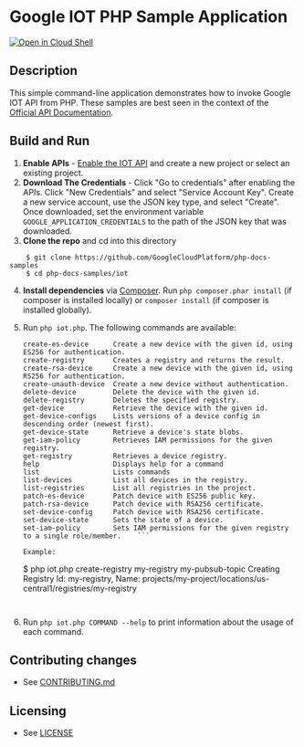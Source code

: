 # Google IOT PHP Sample Application

[![Open in Cloud Shell][shell_img]][shell_link]

[shell_img]: http://gstatic.com/cloudssh/images/open-btn.png
[shell_link]: https://console.cloud.google.com/cloudshell/open?git_repo=https://github.com/googlecloudplatform/php-docs-samples&page=editor&working_dir=iot

## Description

This simple command-line application demonstrates how to invoke Google
IOT API from PHP. These samples are best seen in the context of the
[Official API Documentation](https://cloud.google.com/iot/docs).

## Build and Run
1.  **Enable APIs** - [Enable the IOT API](
    https://console.cloud.google.com/flows/enableapi?apiid=iot.googleapis.com)
    and create a new project or select an existing project.
2.  **Download The Credentials** - Click "Go to credentials" after enabling the APIs. Click
    "New Credentials"
    and select "Service Account Key". Create a new service account, use the JSON key type, and
    select "Create". Once downloaded, set the environment variable `GOOGLE_APPLICATION_CREDENTIALS`
    to the path of the JSON key that was downloaded.
3.  **Clone the repo** and cd into this directory
```
    $ git clone https://github.com/GoogleCloudPlatform/php-docs-samples
    $ cd php-docs-samples/iot
```
4.  **Install dependencies** via [Composer](http://getcomposer.org/doc/00-intro.md).
    Run `php composer.phar install` (if composer is installed locally) or `composer install`
    (if composer is installed globally).
5.  Run `php iot.php`. The following commands are available:

    ```
    create-es-device      Create a new device with the given id, using ES256 for authentication.
    create-registry       Creates a registry and returns the result.
    create-rsa-device     Create a new device with the given id, using RS256 for authentication.
    create-unauth-device  Create a new device without authentication.
    delete-device         Delete the device with the given id.
    delete-registry       Deletes the specified registry.
    get-device            Retrieve the device with the given id.
    get-device-configs    Lists versions of a device config in descending order (newest first).
    get-device-state      Retrieve a device's state blobs.
    get-iam-policy        Retrieves IAM permissions for the given registry.
    get-registry          Retrieves a device registry.
    help                  Displays help for a command
    list                  Lists commands
    list-devices          List all devices in the registry.
    list-registries       List all registries in the project.
    patch-es-device       Patch device with ES256 public key.
    patch-rsa-device      Patch device with RSA256 certificate.
    set-device-config     Patch device with RSA256 certificate.
    set-device-state      Sets the state of a device.
    set-iam-policy        Sets IAM permissions for the given registry to a single role/member.    ```

    Example:

    ```
    $ php iot.php create-registry my-registry my-pubsub-topic
    Creating Registry
    Id: my-registry, Name: projects/my-project/locations/us-central1/registries/my-registry
    ```


6. Run `php iot.php COMMAND --help` to print information about the usage of each command.

## Contributing changes

* See [CONTRIBUTING.md](../CONTRIBUTING.md)

## Licensing

* See [LICENSE](../LICENSE)
